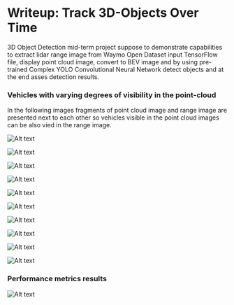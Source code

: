 # Writeup: Track 3D-Objects Over Time

3D Object Detection mid-term project suppose to demonstrate capabilities to extract lidar range image from Waymo Open Dataset input TensorFlow file, display point cloud image, convert to BEV image and by using  pre-trained Complex YOLO Convolutional Neural Network detect objects and at the end asses detection results.

### Vehicles with varying degrees of visibility in the point-cloud

In the following images fragments of point cloud image and range image are presented next to each other so vehicles visible in the point cloud images can be also vied in the range image.

![Alt text](outcome/sc1.png "outcome 1")

![Alt text](outcome/sc2.png "outcome 2")

![Alt text](outcome/sc3.png "outcome 3")

![Alt text](outcome/sc4.png "outcome 4")

![Alt text](outcome/sc5.png "outcome 5")

![Alt text](outcome/sc6.png "outcome 6")

![Alt text](outcome/sc7.png "outcome 7")

![Alt text](outcome/sc8.png "outcome 8")

![Alt text](outcome/sc9.png "outcome 9")

![Alt text](outcome/sc10.png "outcome 10")

### Performance metrics results

![Alt text](outcome/performance.png "performance")
